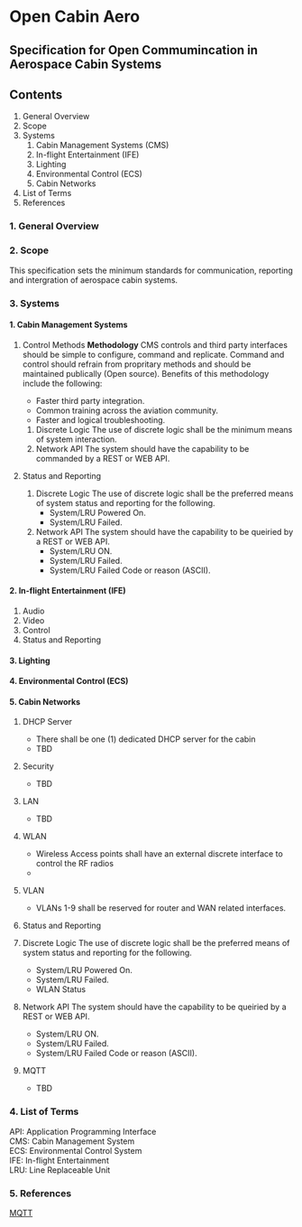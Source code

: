 # Open Cabin Aero
[July 10th, 2024]: #
[Draft]: #
[Created: C. Hall]: #
[Contributors:   ]: #

## Specification for Open Commumincation in Aerospace Cabin Systems

## Contents 
1. General Overview
2. Scope   
3. Systems
   1. Cabin Management Systems (CMS)
      <!--- 
      1. Control
      2. Status and Reporting --->
   3. In-flight Entertainment (IFE)
      <!---
      1. Audio
      2. Video
      3. Control
      4. Status and Reporting --->
   5. Lighting
   6. Environmental Control (ECS)
   7. Cabin Networks
      <!---
      1. DHCP Server
      2. Security
      3. LAN
      4. WLAN
      5. VLAN
      6. Status and Reporting --->
4. List of Terms
5. References  
   
### 1. General Overview
### 2. Scope
This specification sets the minimum standards for communication, reporting and intergration of aerospace cabin systems. 
### 3. Systems
#### 1. Cabin Management Systems
   1. Control Methods
   **Methodology**
      CMS controls and third party interfaces should be simple to configure, command and replicate. Command and control should refrain from propritary methods and should be maintained publically (Open source).
      Benefits of this methodology include the following:
         + Faster third party integration.
         + Common training across the aviation community.
         + Faster and logical troubleshooting. 


      1. Discrete Logic 
         The use of discrete logic shall be the minimum means of system interaction.
      2. Network API 
         The system should have the capability to be commanded by a REST or WEB API.
         
   1. Status and Reporting
      1. Discrete Logic
         The use of discrete logic shall be the preferred means of system status and reporting for the following.
         + System/LRU Powered On.
         + System/LRU Failed.
       2. Network API
          The system should have the capability to be queiried by a REST or WEB API. 
          + System/LRU ON.
          + System/LRU Failed.
          + System/LRU Failed Code or reason (ASCII).
#### 2. In-flight Entertainment (IFE)
   1. Audio
   2. Video
   3. Control
   4. Status and Reporting
         
#### 3. Lighting
#### 4. Environmental Control (ECS)
#### 5. Cabin Networks
1. DHCP Server
   + There shall be one (1) dedicated DHCP server for the cabin
   + TBD
3. Security
   + TBD
5. LAN
   + TBD
7. WLAN
   + Wireless Access points shall have an external discrete interface to control the RF radios
   + 
9. VLAN
   + VLANs 1-9 shall be reserved for router and WAN related interfaces.
     
10. Status and Reporting
  1. Discrete Logic
     The use of discrete logic shall be the preferred means of system status and reporting for the following.
     + System/LRU Powered On.
     + System/LRU Failed.
     + WLAN Status
  2. Network API
     The system should have the capability to be queiried by a REST or WEB API.
     + System/LRU ON.
     + System/LRU Failed.
     + System/LRU Failed Code or reason (ASCII).
  3. MQTT
     + TBD
### 4. List of Terms
API: Application Programming Interface  
CMS: Cabin Management System  
ECS: Environmental Control System  
IFE: In-flight Entertainment  
LRU: Line Replaceable Unit  

### 5. References
[MQTT](https://mqtt.org/)
